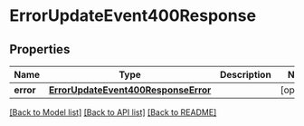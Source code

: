 # ErrorUpdateEvent400Response

## Properties
Name | Type | Description | Notes
------------ | ------------- | ------------- | -------------
**error** | [**ErrorUpdateEvent400ResponseError**](ErrorUpdateEvent400ResponseError.md) |  | [optional] 

[[Back to Model list]](../README.md#documentation-for-models) [[Back to API list]](../README.md#documentation-for-api-endpoints) [[Back to README]](../README.md)

